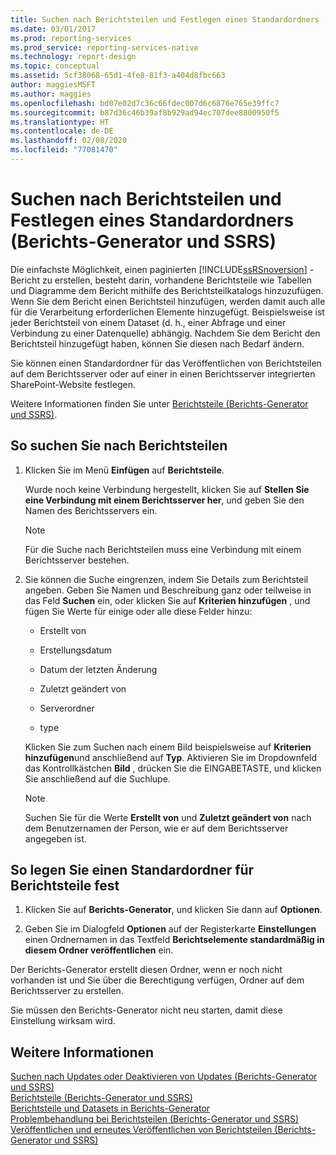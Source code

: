 ```yaml
---
title: Suchen nach Berichtsteilen und Festlegen eines Standardordners (Berichts-Generator) | Microsoft-Dokumentation
ms.date: 03/01/2017
ms.prod: reporting-services
ms.prod_service: reporting-services-native
ms.technology: report-design
ms.topic: conceptual
ms.assetid: 5cf38068-65d1-4fe8-81f3-a404d8fbc663
author: maggiesMSFT
ms.author: maggies
ms.openlocfilehash: bd07e02d7c36c66fdec007d6c6876e765e39ffc7
ms.sourcegitcommit: b87d36c46b39af8b929ad94ec707dee8800950f5
ms.translationtype: HT
ms.contentlocale: de-DE
ms.lasthandoff: 02/08/2020
ms.locfileid: "77081470"
---
```

# <a name="browse-for-report-parts-and-set-a-default-folder-report-builder-and-ssrs"></a>Suchen nach Berichtsteilen und Festlegen eines Standardordners (Berichts-Generator und SSRS)
Die einfachste Möglichkeit, einen paginierten [!INCLUDE[ssRSnoversion](../../includes/ssrsnoversion-md.md)] -Bericht zu erstellen, besteht darin, vorhandene Berichtsteile wie Tabellen und Diagramme dem Bericht mithilfe des Berichtsteilkatalogs hinzuzufügen. Wenn Sie dem Bericht einen Berichtsteil hinzufügen, werden damit auch alle für die Verarbeitung erforderlichen Elemente hinzugefügt. Beispielsweise ist jeder Berichtsteil von einem Dataset (d. h., einer Abfrage und einer Verbindung zu einer Datenquelle) abhängig. Nachdem Sie dem Bericht den Berichtsteil hinzugefügt haben, können Sie diesen nach Bedarf ändern.  
  
 Sie können einen Standardordner für das Veröffentlichen von Berichtsteilen auf dem Berichtsserver oder auf einer in einen Berichtsserver integrierten SharePoint-Website festlegen.  
  
 Weitere Informationen finden Sie unter [Berichtsteile &#40;Berichts-Generator und SSRS&#41;](../../reporting-services/report-design/report-parts-report-builder-and-ssrs.md).  
  
## <a name="to-browse-for-report-parts"></a>So suchen Sie nach Berichtsteilen  
  
1.  Klicken Sie im Menü **Einfügen** auf **Berichtsteile**.  
  
     Wurde noch keine Verbindung hergestellt, klicken Sie auf **Stellen Sie eine Verbindung mit einem Berichtsserver her**, und geben Sie den Namen des Berichtsservers ein.  
  
    > [!NOTE]  
    >  Für die Suche nach Berichtsteilen muss eine Verbindung mit einem Berichtsserver bestehen.  
  
2.  Sie können die Suche eingrenzen, indem Sie Details zum Berichtsteil angeben. Geben Sie Namen und Beschreibung ganz oder teilweise in das Feld **Suchen** ein, oder klicken Sie auf **Kriterien hinzufügen** , und fügen Sie Werte für einige oder alle diese Felder hinzu:  
  
    -   Erstellt von  
  
    -   Erstellungsdatum  
  
    -   Datum der letzten Änderung  
  
    -   Zuletzt geändert von  
  
    -   Serverordner  
  
    -   type  
  
     Klicken Sie zum Suchen nach einem Bild beispielsweise auf **Kriterien hinzufügen**und anschließend auf **Typ**. Aktivieren Sie im Dropdownfeld das Kontrollkästchen **Bild** , drücken Sie die EINGABETASTE, und klicken Sie anschließend auf die Suchlupe.  
  
    > [!NOTE]  
    >  Suchen Sie für die Werte **Erstellt von** und **Zuletzt geändert von** nach dem Benutzernamen der Person, wie er auf dem Berichtsserver angegeben ist.  
  
## <a name="to-set-a-default-folder-for-report-parts"></a>So legen Sie einen Standardordner für Berichtsteile fest  
  
1.  Klicken Sie auf **Berichts-Generator**, und klicken Sie dann auf **Optionen**.  
  
2.  Geben Sie im Dialogfeld **Optionen** auf der Registerkarte **Einstellungen** einen Ordnernamen in das Textfeld **Berichtselemente standardmäßig in diesem Ordner veröffentlichen** ein.  
  
 Der Berichts-Generator erstellt diesen Ordner, wenn er noch nicht vorhanden ist und Sie über die Berechtigung verfügen, Ordner auf dem Berichtsserver zu erstellen.  
  
 Sie müssen den Berichts-Generator nicht neu starten, damit diese Einstellung wirksam wird.  
  
## <a name="see-also"></a>Weitere Informationen  
 [Suchen nach Updates oder Deaktivieren von Updates (Berichts-Generator und SSRS)](https://msdn.microsoft.com/9c69792d-d7c4-453b-ae2f-6d2d071d8606)   
 [Berichtsteile &#40;Berichts-Generator und SSRS&#41;](../../reporting-services/report-design/report-parts-report-builder-and-ssrs.md)   
 [Berichtsteile und Datasets in Berichts-Generator](../../reporting-services/report-data/report-parts-and-datasets-in-report-builder.md)   
 [Problembehandlung bei Berichtsteilen (Berichts-Generator und SSRS)](https://msdn.microsoft.com/d9fe1932-46e7-421b-a8a9-4c54d9576e94)   
 [Veröffentlichen und erneutes Veröffentlichen von Berichtsteilen &#40;Berichts-Generator und SSRS&#41;](../../reporting-services/report-design/publish-and-republish-report-parts-report-builder-and-ssrs.md)  
  
  
